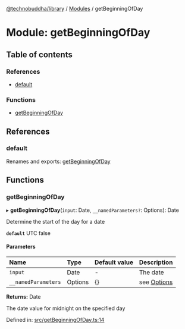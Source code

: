 [@technobuddha/library](../../README.md) / [Modules](../Modules.md) / getBeginningOfDay

# Module: getBeginningOfDay

## Table of contents

### References

- [default](getbeginningofday.md#default)

### Functions

- [getBeginningOfDay](getbeginningofday.md#getbeginningofday)

## References

### default

Renames and exports: [getBeginningOfDay](getbeginningofday.md#getbeginningofday)

## Functions

### getBeginningOfDay

▸ **getBeginningOfDay**(`input`: Date, `__namedParameters?`: Options): Date

Determine the start of the day for a date

**`default`** UTC false

#### Parameters

| Name | Type | Default value | Description |
| :------ | :------ | :------ | :------ |
| `input` | Date | - | The date |
| `__namedParameters` | Options | {} | see [Options](almostequals.md#options) |

**Returns:** Date

The date value for midnight on the specified day

Defined in: [src/getBeginningOfDay.ts:14](https://github.com/technobuddha/hill.software/blob/65b5e5d/packages/library/src/getBeginningOfDay.ts#L14)
